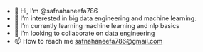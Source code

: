 - 👋 Hi, I’m @safnahaneefa786
- 👀 I’m interested in big data engineering and machine learning.
- 🌱 I’m currently learning machine learning and nlp basics
- 💞️ I’m looking to collaborate on data engineering
- 📫 How to reach me safnahaneefa786@gmail.com

<!---
safnahaneefa786/safnahaneefa786 is a ✨ special ✨ repository because its `README.md` (this file) appears on your GitHub profile.
You can click the Preview link to take a look at your changes.
--->

